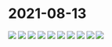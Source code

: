 # 2021-08-13

<image-container>
  <img preview="0" src="https://www.wangleant.com/turtle-images-thumbnail/IMG_20210813_092340.jpg"/>
</image-container>
<image-container>
  <img preview="0" src="https://www.wangleant.com/turtle-images-thumbnail/IMG_20210813_092516.jpg"/>
</image-container>
<image-container>
  <img preview="0" src="https://www.wangleant.com/turtle-images-thumbnail/IMG_20210813_185438.jpg"/>
</image-container>
<image-container>
  <img preview="0" src="https://www.wangleant.com/turtle-images-thumbnail/IMG_20210813_185519.jpg"/>
</image-container>
<image-container>
  <img preview="0" src="https://www.wangleant.com/turtle-images-thumbnail/IMG_20210813_185535.jpg"/>
</image-container>
<image-container>
  <img preview="0" src="https://www.wangleant.com/turtle-images-thumbnail/IMG_20210813_190053.jpg"/>
</image-container>
<image-container>
  <img preview="0" src="https://www.wangleant.com/turtle-images-thumbnail/IMG_20210813_190100.jpg"/>
</image-container>
<image-container>
  <img preview="0" src="https://www.wangleant.com/turtle-images-thumbnail/IMG_20210813_191203.jpg"/>
</image-container>
<image-container>
  <img preview="0" src="https://www.wangleant.com/turtle-images-thumbnail/IMG_20210813_191549.jpg"/>
</image-container>
<image-container>
  <img preview="0" src="https://www.wangleant.com/turtle-images-thumbnail/IMG_20210813_202700.jpg"/>
</image-container>